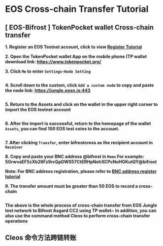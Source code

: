 # EOS Cross-chain Transfer Tutorial

## [ EOS-Bifrost ] TokenPocket wallet Cross-chain transfer

**1. Register an EOS Testnet account, click to view [Register Tutorial](https://wiki.bifrost.finance/zh/help/eos-testnet-account-register.html)**

**2. Open the TokenPocket wallet App on the mobile phone (TP wallet download link: <https://www.tokenpocket.pro/>**

**3. Click `Me` to enter `Settings`-`Node Setting`**

<img :src="$withBase('/zh/tp-cross-transfer/tp-eos-crosschain-transfer-01.png')" alt="" width="30%" />

**4. Scroll down to the custom, click `Add a custom node` to copy and paste the node link: https://jungle.eosn.io:443**

<img :src="$withBase('/zh/tp-cross-transfer/tp-eos-crosschain-transfer-02.png')" alt="" width="30%" />

**5. Return to the Assets and click on the wallet in the upper right corner to import the EOS testnet account**

<img :src="$withBase('/zh/tp-cross-transfer/tp-eos-crosschain-transfer-03.png')" alt="" width="30%" />

**6. After the import is successful, return to the homepage of the wallet `Assets`, you can find 100 EOS test coins to the account.**

<img :src="$withBase('/zh/tp-cross-transfer/tp-eos-crosschain-transfer-04.png')" alt="" width="30%" />

**7. After clicking `Transfer`, enter bifrostcross as the recipient account in `Receiver`**

**8. Copy and paste your BNC address @bifrost in `Memo` For example: 5GrwvaEF5zXb26Fz9rcQpDWS57CtERHpNehXCPcNoHGKutQY@bifrost**

**Note: For BNC address registration, please refer to [BNC address register tutorial](https://wiki.bifrost.finance/zh/help/bnc-wallet-register-tutorials.html)**

**9. The transfer amount must be greater than 50 EOS to record a cross-chain**

<img :src="$withBase('/zh/tp-cross-transfer/tp-eos-crosschain-transfer-05.png')" alt="" width="30%" />

**The above is the whole process of cross-chain transfer from EOS Jungle test network to Bifrost Asgard CC2 using TP wallet~ In addition, you can also use the command method Cleos to perform cross-chain transfer operations**

## Cleos 命令方法跨链转账
